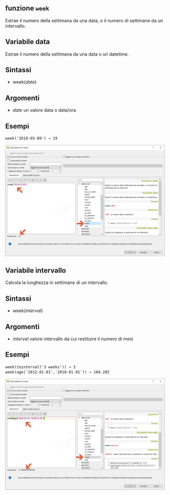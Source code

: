 ## funzione `week`

Estrae il numero della settimana da una data, o il numero di settimane da un intervallo.

## Variabile data

Estrae il numero della settimana da una data o un datetime.

## Sintassi

* week(_date_)

## Argomenti

* _date_ un valore data o data/ora

## Esempi
```
week('2018-05-09') → 19
```

![](/img/data_e_ora/week1.png)

## Variabile intervallo

Calcola la lunghezza in settimane di un intervallo.

## Sintassi

* week(_interval_)

## Argomenti

* _interval_ valore intervallo da cui restituire il numero di mesi

## Esempi
```
week(tointerval('3 weeks')) → 3
week(age('2012-01-01','2010-01-01')) → 104.285
```

![](/img/data_e_ora/week2.png)